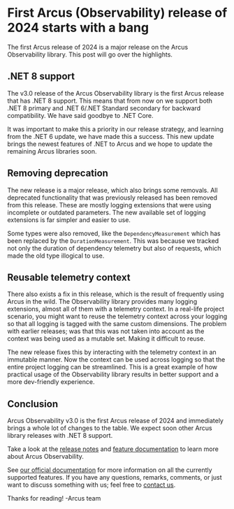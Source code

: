 # First Arcus (Observability) release of 2024 starts with a bang
The first Arcus release of 2024 is a major release on the Arcus Observability library. This post will go over the highlights.

## .NET 8 support
The v3.0 release of the Arcus Observability library is the first Arcus release that has .NET 8 support. This means that from now on we support both .NET 8 primary and .NET 6/.NET Standard secondary for backward compatibility. We have said goodbye to .NET Core.

It was important to make this a priority in our release strategy, and learning from the .NET 6 update, we have made this a success. This new update brings the newest features of .NET to Arcus and we hope to update the remaining Arcus libraries soon.

## Removing deprecation
The new release is a major release, which also brings some removals. All deprecated functionality that was previously released has been removed from this release. These are mostly logging extensions that were using incomplete or outdated parameters. The new available set of logging extensions is far simpler and easier to use.

Some types were also removed, like the `DependencyMeasurement` which has been replaced by the `DurationMeasurement`. This was because we tracked not only the duration of dependency telemetry but also of requests, which made the old type illogical to use.

## Reusable telemetry context
There also exists a fix in this release, which is the result of frequently using Arcus in the wild. The Observability library provides many logging extensions, almost all of them with a telemetry context. In a real-life project scenario, you might want to reuse the telemetry context across your logging so that all logging is tagged with the same custom dimensions. The problem with earlier releases; was that this was not taken into account as the context was being used as a mutable set. Making it difficult to reuse.

The new release fixes this by interacting with the telemetry context in an immutable manner. Now the context can be used across logging so that the entire project logging can be streamlined. This is a great example of how practical usage of the Observability library results in better support and a more dev-friendly experience.

## Conclusion
Arcus Observability v3.0 is the first Arcus release of 2024 and immediately brings a whole lot of changes to the table. We expect soon other Arcus library releases with .NET 8 support.

Take a look at the [release notes](https://github.com/arcus-azure/arcus.observability/releases/tag/v3.0.0) and [feature documentation](https://observability.arcus-azure.net/) to learn more about Arcus Observability.

See [our official documentation](https://observability.arcus-azure.net/) for more information on all the currently supported features.
If you have any questions, remarks, comments, or just want to discuss something with us; feel free to [contact us](https://github.com/arcus-azure/arcus.observability/issues/new/choose).

Thanks for reading!
-Arcus team